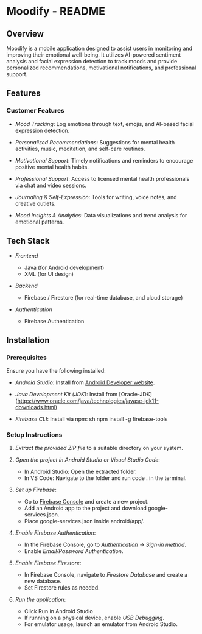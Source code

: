 # Moodify - README

## Overview

Moodify is a mobile application designed to assist users in monitoring and improving their emotional well-being. It utilizes AI-powered sentiment analysis and facial expression detection to track moods and provide personalized recommendations, motivational notifications, and professional support.

## Features

### Customer Features


- *Mood Tracking*: Log emotions through text, emojis, and AI-based facial expression detection.

- *Personalized Recommendations*: Suggestions for mental health activities, music, meditation, and self-care routines.

- *Motivational Support*: Timely notifications and reminders to encourage positive mental health habits.

- *Professional Support*: Access to licensed mental health professionals via chat and video sessions.

- *Journaling & Self-Expression*: Tools for writing, voice notes, and creative outlets.

- *Mood Insights & Analytics*: Data visualizations and trend analysis for emotional patterns.

## Tech Stack

- *Frontend*
    - Java (for Android development)
    - XML (for UI design)

- *Backend*
    - Firebase / Firestore (for real-time database, and cloud storage)

- *Authentication*
     - Firebase Authentication

## Installation

### Prerequisites

Ensure you have the following installed:


- *Android Studio*: Install from [Android Developer website](https://developer.android.com/studio).
- *Java Development Kit (JDK)*: Install from [Oracle-JDK] (https://www.oracle.com/java/technologies/javase-jdk11-downloads.html)

- *Firebase CLI*: Install via npm:
  sh
  npm install -g firebase-tools
  

### Setup Instructions

1. *Extract the provided ZIP file* to a suitable directory on your system.
2. *Open the project in Android Studio or Visual Studio Code*:
   - In Android Studio: Open the extracted folder.
   - In VS Code: Navigate to the folder and run code . in the terminal.
   
3. *Set up Firebase*:
   - Go to [Firebase Console](https://console.firebase.google.com/) and create a new project.
   - Add an Android app to the project and download google-services.json.
   - Place google-services.json inside android/app/.
4. *Enable Firebase Authentication*:
   - In the Firebase Console, go to *Authentication → Sign-in method*.
   - Enable *Email/Password Authentication*.
5. *Enable Firebase Firestore*:
   - In Firebase Console, navigate to *Firestore Database* and create a new database.
   - Set Firestore rules as needed.
6. *Run the application*:
   - Click Run in Android Studio
   - If running on a physical device, enable *USB Debugging*.
   - For emulator usage, launch an emulator from Android Studio.


